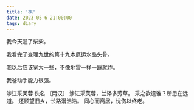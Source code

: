 ```yaml
---
title: '棋'
date: 2023-05-6 21:00:00
tags: diary
---
```



我今天遛了柴柴。

我看完了查理九世的第十九本厄运水晶头骨。

我以后应该宽大一些，不像地雷一样一踩就炸。

我爸动手能力很强。

涉江采芙蓉
佚名 〔两汉〕
涉江采芙蓉，兰泽多芳草。
采之欲遗谁？所思在远道。
还顾望旧乡，长路漫浩浩。
同心而离居，忧伤以终老。
